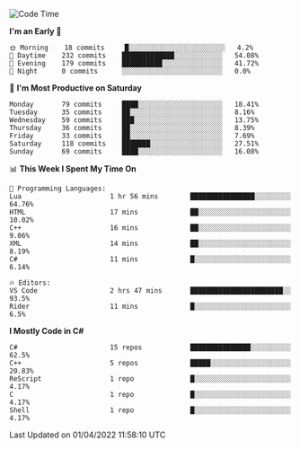 <!--START_SECTION:waka-->
![Code Time](http://img.shields.io/badge/Code%20Time-763%20hrs%2017%20mins-blue)

**I'm an Early 🐤** 

```text
🌞 Morning    18 commits     █░░░░░░░░░░░░░░░░░░░░░░░░   4.2% 
🌆 Daytime    232 commits    █████████████░░░░░░░░░░░░   54.08% 
🌃 Evening    179 commits    ██████████░░░░░░░░░░░░░░░   41.72% 
🌙 Night      0 commits      ░░░░░░░░░░░░░░░░░░░░░░░░░   0.0%

```
📅 **I'm Most Productive on Saturday** 

```text
Monday       79 commits     ████░░░░░░░░░░░░░░░░░░░░░   18.41% 
Tuesday      35 commits     ██░░░░░░░░░░░░░░░░░░░░░░░   8.16% 
Wednesday    59 commits     ███░░░░░░░░░░░░░░░░░░░░░░   13.75% 
Thursday     36 commits     ██░░░░░░░░░░░░░░░░░░░░░░░   8.39% 
Friday       33 commits     ██░░░░░░░░░░░░░░░░░░░░░░░   7.69% 
Saturday     118 commits    ███████░░░░░░░░░░░░░░░░░░   27.51% 
Sunday       69 commits     ████░░░░░░░░░░░░░░░░░░░░░   16.08%

```


📊 **This Week I Spent My Time On** 

```text
💬 Programming Languages: 
Lua                      1 hr 56 mins        ████████████████░░░░░░░░░   64.76% 
HTML                     17 mins             ██░░░░░░░░░░░░░░░░░░░░░░░   10.02% 
C++                      16 mins             ██░░░░░░░░░░░░░░░░░░░░░░░   9.06% 
XML                      14 mins             ██░░░░░░░░░░░░░░░░░░░░░░░   8.19% 
C#                       11 mins             █░░░░░░░░░░░░░░░░░░░░░░░░   6.14%

🔥 Editors: 
VS Code                  2 hrs 47 mins       ███████████████████████░░   93.5% 
Rider                    11 mins             █░░░░░░░░░░░░░░░░░░░░░░░░   6.5%

```

**I Mostly Code in C#** 

```text
C#                       15 repos            ███████████████░░░░░░░░░░   62.5% 
C++                      5 repos             █████░░░░░░░░░░░░░░░░░░░░   20.83% 
ReScript                 1 repo              █░░░░░░░░░░░░░░░░░░░░░░░░   4.17% 
C                        1 repo              █░░░░░░░░░░░░░░░░░░░░░░░░   4.17% 
Shell                    1 repo              █░░░░░░░░░░░░░░░░░░░░░░░░   4.17%

```



 Last Updated on 01/04/2022 11:58:10 UTC
<!--END_SECTION:waka-->
